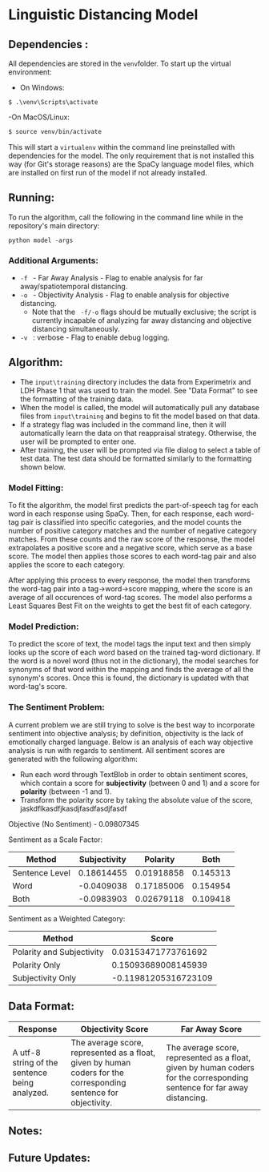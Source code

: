 # Linguistic Distancing Model 

## __Dependencies__ :
All dependencies are stored in the `venv`folder. To start up the virtual environment:
- On Windows:

 ```shell
 $ .\venv\Scripts\activate
 ```

 -On MacOS/Linux:
 ```bash
 $ source venv/bin/activate
 ```

 This will start a `virtualenv` within the command line preinstalled with dependencies for the model.
 The only requirement that is not installed this way (for Git's storage reasons) are the SpaCy language model files, which are installed on first run of the model if not already installed.

## __Running__: 

To run the algorithm, call the following in the command line while in the repository's main directory:

```shell
python model -args
```
### Additional Arguments:
- ```-f ``` - Far Away Analysis - Flag to enable analysis for far away/spatiotemporal distancing. 
- ```-o ``` - Objectivity Analysis - Flag to enable analysis for objective distancing. 
    - Note that the ``` -f/-o``` flags should be mutually exclusive; the script is currently incapable of analyzing far away distancing and objective distancing simultaneously. 
- ```-v ``` : verbose - Flag to enable debug logging. 



## __Algorithm__:
- The ```input\training``` directory includes the data from Experimetrix and LDH Phase 1 that was used to train the model. See "Data Format" to see the formatting of the training data.
- When the model is called, the model will automatically pull any database files from ```input\training``` and begins to fit the model based on that data. 
- If a strategy flag was included in the command line, then it will automatically learn the data on that reappraisal strategy. Otherwise, the user will be prompted to enter one. 
- After training, the user will be prompted via file dialog to select a table of test data. The test data should be formatted similarly to the formatting shown below. 

### __Model Fitting__:
To fit the algorithm, the model first predicts the part-of-speech tag for each word in each response using SpaCy. Then, for each response, each word-tag pair is classified into specific categories, and the model counts the number of positive category matches and the number of negative category matches. From these counts and the raw score of the response, the model extrapolates a positive score and a negative score, which serve as a base score. The model then applies those scores to each word-tag pair and also applies the score to each category. 

After applying this process to every response, the model then transforms the word-tag pair into a tag->word->score mapping, where the score is an average of all occurences of word-tag scores. The model also performs a Least Squares Best Fit on the weights to get the best fit of each category. 

### __Model Prediction__:
To predict the score of text, the model tags the input text and then simply looks up the score of each word based on the trained tag-word dictionary. If the word is a novel word (thus not in the dictionary), the model searches for synonyms of that word within the mapping and finds the average of all the synonym's scores. Once this is found, the dictionary is updated with that word-tag's score. 

### __The Sentiment Problem__:
A current problem we are still trying to solve is the best way to incorporate sentiment into objective analysis; by definition, objectivity is the lack of emotionally charged language. 
Below is an analysis of each way objective analysis is run with regards to sentiment. All sentiment scores are generated with the following algorithm:

- Run each word through TextBlob in order to obtain sentiment scores, which contain a score for __subjectivity__ (between 0 and 1) and a score for __polarity__ (between -1 and 1). 
- Transform the polarity score by taking the absolute value of the score, jaskdflkasdfjkasdjfasdfasdjfasdf


Objective (No Sentiment) - 0.09807345

Sentiment as a Scale Factor:  	 

| Method | Subjectivity  | Polarity | Both | 
| ------ | -------- | ----------------- | -------------- |
| Sentence Level | 0.18614455   | 0.01918858  | 0.145313 | 
| Word |	-0.0409038 |	0.17185006 |	0.154954 |
|Both |	-0.0983903 |	0.02679118 |	0.109418| 

Sentiment as a Weighted Category:

| Method | Score | 
| ------ | -------- | 
| Polarity and Subjectivity |0.03153471773761692   |
| Polarity Only |	0.15093689008145939 |
| Subjectivity Only |	-0.11981205316723109 |



## __Data Format__:

| Response | Objectivity Score | Far Away Score | 
| -------- | ----------------- | -------------- |
| A utf-8 string of the sentence being analyzed. | The average score, represented as a float, given by human coders for the corresponding sentence for objectivity. | The average score, represented as a float, given by human coders for the corresponding sentence for far away distancing. | 



## __Notes__:



## __Future Updates__:


